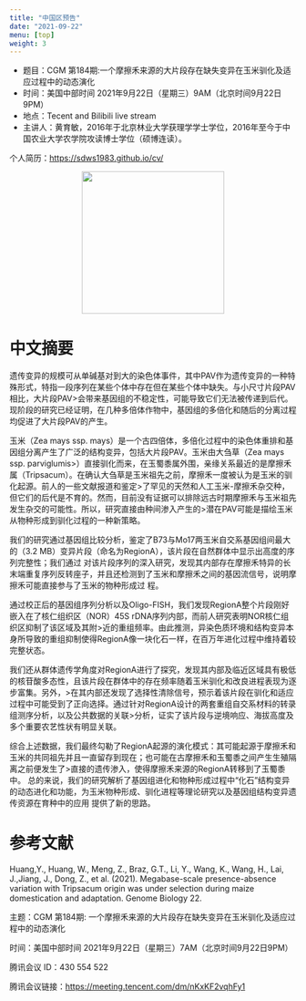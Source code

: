 ```yaml
---
title: "中国区预告"
date: "2021-09-22"
menu: [top]
weight: 3
---
```


- 题目：CGM 第184期:一个摩擦禾来源的大片段存在缺失变异在玉米驯化及适应过程中的动态演化
- 时间：美国中部时间 2021年9月22日（星期三）9AM（北京时间9月22日9PM）
- 地点：Tecent and Bilibili live stream
- 主讲人：黄育敏，2016年于北京林业大学获理学学士学位，2016年至今于中国农业大学农学院攻读博士学位（硕博连读）。

个人简历：https://sdws1983.github.io/cv/

<div align="center">
<img src="https://i.loli.net/2021/09/20/bwRj4C9dZPUsQ6t.png" height=250>
</div>

# 中文摘要

遗传变异的规模可从单碱基对到大的染色体事件，其中PAV作为遗传变异的一种特殊形式，特指一段序列在某些个体中存在但在某些个体中缺失。与小尺寸片段PAV相比，大片段PAV>会带来基因组的不稳定性，可能导致它们无法被传递到后代。现阶段的研究已经证明，在几种多倍体作物中，基因组的多倍化和随后的分离过程均促进了大片段PAV的产生。

玉米（Zea mays  ssp.  mays）是一个古四倍体，多倍化过程中的染色体重排和基因组分离产生了广泛的结构变异，包括大片段PAV。玉米由大刍草（Zea mays ssp.  parviglumis>）直接驯化而来，在玉蜀黍属外围，亲缘关系最近的是摩擦禾属（Tripsacum）。在确认大刍草是玉米祖先之前，摩擦禾一度被认为是玉米的驯化起源。前人的一些文献报道和鉴定>了罕见的天然和人工玉米-摩擦禾杂交种，但它们的后代是不育的。然而，目前没有证据可以排除远古时期摩擦禾与玉米祖先发生杂交的可能性。所以，研究直接由种间渗入产生的>潜在PAV可能是描绘玉米从物种形成到驯化过程的一种新策略。

我们的研究通过基因组比较分析，鉴定了B73与Mo17两玉米自交系基因组间最大的（3.2 MB）变异片段（命名为RegionA），该片段在自然群体中显示出高度的序列完整性；我们通过
对该片段序列的深入研究，发现其内部存在摩擦禾特异的长末端重复序列反转座子，并且还检测到了玉米和摩擦禾之间的基因流信号，说明摩擦禾可能直接参与了玉米的物种形成过
程。

通过校正后的基因组序列分析以及Oligo-FISH，我们发现RegionA整个片段刚好嵌入在了核仁组织区（NOR）45S rDNA序列内部，而前人研究表明NOR核仁组织区抑制了该区域及其附>近的重组频率。由此推测，异染色质环境和结构变异本身所导致的重组抑制使得RegionA像一块化石一样，在百万年进化过程中维持着较完整状态。

我们还从群体遗传学角度对RegionA进行了探究，发现其内部及临近区域具有极低的核苷酸多态性，且该片段在群体中的存在频率随着玉米驯化和改良进程表现为逐步富集。另外，>在其内部还发现了选择性清除信号，预示着该片段在驯化和适应过程中可能受到了正向选择。通过针对RegionA设计的两套重组自交系材料的转录组测序分析，以及公共数据的关联>分析，证实了该片段与逆境响应、海拔高度及多个重要农艺性状有明显关联。

综合上述数据，我们最终勾勒了RegionA起源的演化模式：其可能起源于摩擦禾和玉米的共同祖先并且一直留存到现在；也可能在古摩擦禾和玉蜀黍之间产生生殖隔离之前便发生了>直接的遗传渗入，使得摩擦禾来源的RegionA转移到了玉蜀黍中。
总的来说，我们的研究解析了基因组进化和物种形成过程中“化石”结构变异的动态进化和功能，为玉米物种形成、驯化进程等理论研究以及基因组结构变异遗传资源在育种中的应用
提供了新的思路。

# 参考文献

Huang,Y., Huang, W., Meng, Z., Braz, G.T., Li, Y., Wang, K., Wang, H., Lai, J.,Jiang, J., Dong, Z., et al. (2021). Megabase-scale presence-absence variation with Tripsacum origin was under selection during maize domestication and adaptation. Genome Biology 22.

主题：CGM 第184期: 一个摩擦禾来源的大片段存在缺失变异在玉米驯化及适应过程中的动态演化

时间：美国中部时间 2021年9月22日（星期三）7AM（北京时间9月22日9PM）

腾讯会议 ID：430 554 522

腾讯会议链接：https://meeting.tencent.com/dm/nKxKF2vqhFy1


